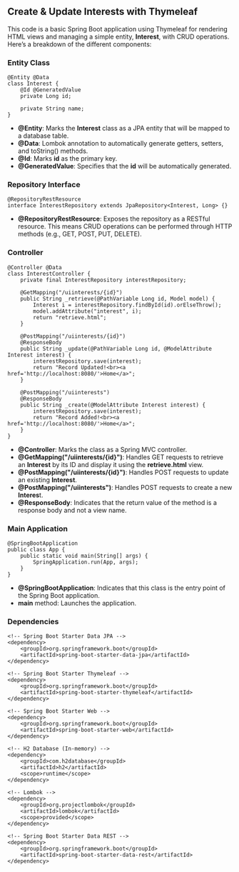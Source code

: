 ## Create & Update Interests with Thymeleaf

This code is a basic Spring Boot application using Thymeleaf for rendering HTML views and managing a simple entity, **Interest**, with CRUD operations. Here’s a breakdown of the different components:

### Entity Class

```
@Entity @Data 
class Interest {
    @Id @GeneratedValue 
    private Long id; 
    
    private String name;
}
```

* **@Entity**: Marks the **Interest** class as a JPA entity that will be mapped to a database table.
* **@Data**: Lombok annotation to automatically generate getters, setters, and toString() methods.
* **@Id**: Marks **id** as the primary key.
* **@GeneratedValue**: Specifies that the **id** will be automatically generated.

### Repository Interface

```
@RepositoryRestResource
interface InterestRepository extends JpaRepository<Interest, Long> {}
```

* **@RepositoryRestResource**: Exposes the repository as a RESTful resource. This means CRUD operations can be performed through HTTP methods (e.g., GET, POST, PUT, DELETE).

### Controller

```
@Controller @Data 
class InterestController {
    private final InterestRepository interestRepository;

    @GetMapping("/uiinterests/{id}")
    public String _retrieve(@PathVariable Long id, Model model) { 
        Interest i = interestRepository.findById(id).orElseThrow(); 
        model.addAttribute("interest", i);
        return "retrieve.html";
    }

    @PostMapping("/uiinterests/{id}") 
    @ResponseBody
    public String _update(@PathVariable Long id, @ModelAttribute Interest interest) {
        interestRepository.save(interest); 
        return "Record Updated!<br><a href='http://localhost:8080/'>Home</a>";
    }

    @PostMapping("/uiinterests") 
    @ResponseBody
    public String _create(@ModelAttribute Interest interest) { 
        interestRepository.save(interest);
        return "Record Added!<br><a href='http://localhost:8080/'>Home</a>";
    }
}
```

* **@Controller**: Marks the class as a Spring MVC controller.
* **@GetMapping("/uiinterests/{id}")**: Handles GET requests to retrieve an **Interest** by its ID and display it using the **retrieve.html** view.
* **@PostMapping("/uiinterests/{id}")**: Handles POST requests to update an existing **Interest**.
* **@PostMapping("/uiinterests")**: Handles POST requests to create a new **Interes**t.
* **@ResponseBody**: Indicates that the return value of the method is a response body and not a view name.

### Main Application

```
@SpringBootApplication
public class App {
    public static void main(String[] args) {
        SpringApplication.run(App, args);
    }
}
```

* **@SpringBootApplication**: Indicates that this class is the entry point of the Spring Boot application.
* **main** method: Launches the application.

### Dependencies

```
<!-- Spring Boot Starter Data JPA -->
<dependency>
    <groupId>org.springframework.boot</groupId>
    <artifactId>spring-boot-starter-data-jpa</artifactId>
</dependency>

<!-- Spring Boot Starter Thymeleaf -->
<dependency>
    <groupId>org.springframework.boot</groupId>
    <artifactId>spring-boot-starter-thymeleaf</artifactId>
</dependency>

<!-- Spring Boot Starter Web -->
<dependency>
    <groupId>org.springframework.boot</groupId>
    <artifactId>spring-boot-starter-web</artifactId>
</dependency>

<!-- H2 Database (In-memory) -->
<dependency>
    <groupId>com.h2database</groupId>
    <artifactId>h2</artifactId>
    <scope>runtime</scope>
</dependency>

<!-- Lombok -->
<dependency>
    <groupId>org.projectlombok</groupId>
    <artifactId>lombok</artifactId>
    <scope>provided</scope>
</dependency>

<!-- Spring Boot Starter Data REST -->
<dependency>
    <groupId>org.springframework.boot</groupId>
    <artifactId>spring-boot-starter-data-rest</artifactId>
</dependency>
```
